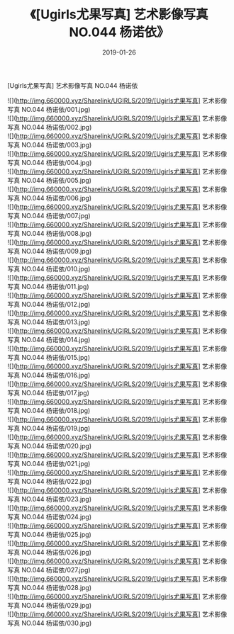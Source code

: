 ﻿---
layout: post
title:  《[Ugirls尤果写真] 艺术影像写真 NO.044 杨诺依》
date:   2019-01-26
img: http://img.660000.xyz/Sharelink/UGIRLS/2019/[Ugirls尤果写真] 艺术影像写真 NO.044 杨诺依/000.jpg
categories: [美女, 清纯, 唯美]
---

[Ugirls尤果写真] 艺术影像写真 NO.044 杨诺依

 ![](http://img.660000.xyz/Sharelink/UGIRLS/2019/[Ugirls尤果写真] 艺术影像写真 NO.044 杨诺依/001.jpg) <br>![](http://img.660000.xyz/Sharelink/UGIRLS/2019/[Ugirls尤果写真] 艺术影像写真 NO.044 杨诺依/002.jpg) <br>![](http://img.660000.xyz/Sharelink/UGIRLS/2019/[Ugirls尤果写真] 艺术影像写真 NO.044 杨诺依/003.jpg) <br>![](http://img.660000.xyz/Sharelink/UGIRLS/2019/[Ugirls尤果写真] 艺术影像写真 NO.044 杨诺依/004.jpg) <br>![](http://img.660000.xyz/Sharelink/UGIRLS/2019/[Ugirls尤果写真] 艺术影像写真 NO.044 杨诺依/005.jpg) <br>![](http://img.660000.xyz/Sharelink/UGIRLS/2019/[Ugirls尤果写真] 艺术影像写真 NO.044 杨诺依/006.jpg) <br>![](http://img.660000.xyz/Sharelink/UGIRLS/2019/[Ugirls尤果写真] 艺术影像写真 NO.044 杨诺依/007.jpg) <br>![](http://img.660000.xyz/Sharelink/UGIRLS/2019/[Ugirls尤果写真] 艺术影像写真 NO.044 杨诺依/008.jpg) <br>![](http://img.660000.xyz/Sharelink/UGIRLS/2019/[Ugirls尤果写真] 艺术影像写真 NO.044 杨诺依/009.jpg) <br>![](http://img.660000.xyz/Sharelink/UGIRLS/2019/[Ugirls尤果写真] 艺术影像写真 NO.044 杨诺依/010.jpg) <br>![](http://img.660000.xyz/Sharelink/UGIRLS/2019/[Ugirls尤果写真] 艺术影像写真 NO.044 杨诺依/011.jpg) <br>![](http://img.660000.xyz/Sharelink/UGIRLS/2019/[Ugirls尤果写真] 艺术影像写真 NO.044 杨诺依/012.jpg) <br>![](http://img.660000.xyz/Sharelink/UGIRLS/2019/[Ugirls尤果写真] 艺术影像写真 NO.044 杨诺依/013.jpg) <br>![](http://img.660000.xyz/Sharelink/UGIRLS/2019/[Ugirls尤果写真] 艺术影像写真 NO.044 杨诺依/014.jpg) <br>![](http://img.660000.xyz/Sharelink/UGIRLS/2019/[Ugirls尤果写真] 艺术影像写真 NO.044 杨诺依/015.jpg) <br>![](http://img.660000.xyz/Sharelink/UGIRLS/2019/[Ugirls尤果写真] 艺术影像写真 NO.044 杨诺依/016.jpg) <br>![](http://img.660000.xyz/Sharelink/UGIRLS/2019/[Ugirls尤果写真] 艺术影像写真 NO.044 杨诺依/017.jpg) <br>![](http://img.660000.xyz/Sharelink/UGIRLS/2019/[Ugirls尤果写真] 艺术影像写真 NO.044 杨诺依/018.jpg) <br>![](http://img.660000.xyz/Sharelink/UGIRLS/2019/[Ugirls尤果写真] 艺术影像写真 NO.044 杨诺依/019.jpg) <br>![](http://img.660000.xyz/Sharelink/UGIRLS/2019/[Ugirls尤果写真] 艺术影像写真 NO.044 杨诺依/020.jpg) <br>![](http://img.660000.xyz/Sharelink/UGIRLS/2019/[Ugirls尤果写真] 艺术影像写真 NO.044 杨诺依/021.jpg) <br>![](http://img.660000.xyz/Sharelink/UGIRLS/2019/[Ugirls尤果写真] 艺术影像写真 NO.044 杨诺依/022.jpg) <br>![](http://img.660000.xyz/Sharelink/UGIRLS/2019/[Ugirls尤果写真] 艺术影像写真 NO.044 杨诺依/023.jpg) <br>![](http://img.660000.xyz/Sharelink/UGIRLS/2019/[Ugirls尤果写真] 艺术影像写真 NO.044 杨诺依/024.jpg) <br>![](http://img.660000.xyz/Sharelink/UGIRLS/2019/[Ugirls尤果写真] 艺术影像写真 NO.044 杨诺依/025.jpg) <br>![](http://img.660000.xyz/Sharelink/UGIRLS/2019/[Ugirls尤果写真] 艺术影像写真 NO.044 杨诺依/026.jpg) <br>![](http://img.660000.xyz/Sharelink/UGIRLS/2019/[Ugirls尤果写真] 艺术影像写真 NO.044 杨诺依/027.jpg) <br>![](http://img.660000.xyz/Sharelink/UGIRLS/2019/[Ugirls尤果写真] 艺术影像写真 NO.044 杨诺依/028.jpg) <br>![](http://img.660000.xyz/Sharelink/UGIRLS/2019/[Ugirls尤果写真] 艺术影像写真 NO.044 杨诺依/029.jpg) <br>![](http://img.660000.xyz/Sharelink/UGIRLS/2019/[Ugirls尤果写真] 艺术影像写真 NO.044 杨诺依/030.jpg) <br>